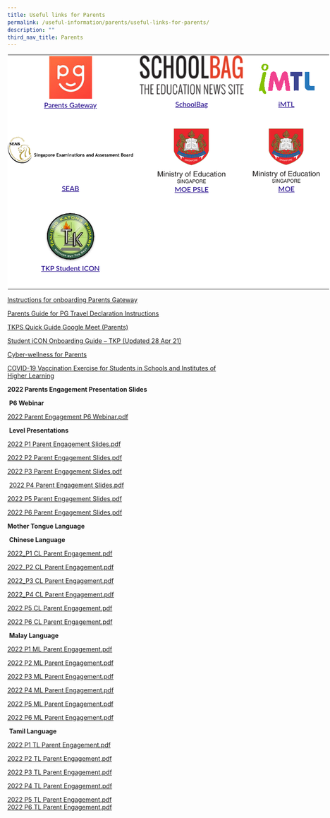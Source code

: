 ```yaml
---
title: Useful links for Parents
permalink: /useful-information/parents/useful-links-for-parents/
description: ""
third_nav_title: Parents
---
```

<table style="margin: auto; outline: 0px; padding: 0px; border-collapse: collapse; clear: both; border: 1px solid transparent; table-layout: fixed; color: rgb(65, 64, 66); font-family: Lato, sans-serif; font-size: 16px; font-style: normal; font-variant-ligatures: normal; font-variant-caps: normal; font-weight: 400; letter-spacing: normal; orphans: 2; text-align: left; text-transform: none; white-space: normal; widows: 2; word-spacing: 0px; -webkit-text-stroke-width: 0px; background-color: rgb(255, 255, 255); text-decoration-thickness: initial; text-decoration-style: initial; text-decoration-color: initial; width: 890px;" class="ive_eobj_center ives_tab_kosong"><tbody style="margin: 0px; outline: 0px; padding: 0px;"><tr style="margin: 0px; outline: 0px; padding: 0px;"><td style="margin: 0px; outline: 0px; padding: 0px 15px 15px 0px; vertical-align: top;"><img style="margin: auto; outline: 0px; padding: 0px; border: none; max-width: 100%; clear: both; cursor: pointer; display: block;" class="ive_eobj_center ive_clickable" alt="Parents Gateway.bmp" src="/images/Parents%20Gateway.bmp"><div style="margin: 0px; outline: 0px; padding: 0px; line-height: 24.96px; color: rgb(65, 64, 66); font-family: Lato, sans-serif; font-size: 16px; font-weight: 400; text-align: center;"><span style="margin: 0px; outline: 0px; padding: 0px; background-color: initial;"><a style="margin: 0px; outline: 0px; padding: 0px; color: rgb(33, 8, 138); text-decoration: underline; font-weight: 500;" target="_blank" href="https://pg.moe.edu.sg/">Parents Gateway</a></span></div><div style="margin: 0px; outline: 0px; padding: 0px; line-height: 24.96px; color: rgb(65, 64, 66); font-family: Lato, sans-serif; font-size: 16px; font-weight: 400; text-align: center;"><br style="margin: 0px; outline: 0px; padding: 0px;"></div></td><td style="margin: 0px; outline: 0px; padding: 0px 15px 15px 0px; vertical-align: top;"><img style="margin: auto; outline: 0px; padding: 0px; border: none; max-width: 100%; clear: both; cursor: pointer; display: block; width: 236px; height: 89px;" class="ive_eobj_center ive_clickable" alt="SchoolBag.png" src="/images/SchoolBag.png"><div style="margin: 0px; outline: 0px; padding: 10px 0px 0px; line-height: 24.96px; color: rgb(65, 64, 66); font-family: Lato, sans-serif; font-size: 16px; font-weight: 400; text-align: center;"><span style="margin: 0px; outline: 0px; padding: 0px; background-color: initial;"><a style="margin: 0px; outline: 0px; padding: 0px; color: rgb(33, 8, 138); text-decoration: underline; font-weight: 500;" target="_blank" href="https://www.schoolbag.sg/">SchoolBag</a></span></div></td><td style="margin: 0px; outline: 0px; padding: 0px 15px 15px 0px; vertical-align: top;"><br style="margin: 0px; outline: 0px; padding: 0px;"><img style="margin: auto; outline: 0px; padding: 0px; border: none; max-width: 100%; clear: both; cursor: pointer; display: block;" class="ive_eobj_center ive_clickable" alt="iMTL.png" src="/images/iMTL.png"><div style="margin: 0px; outline: 0px; padding: 10px 0px 0px; line-height: 24.96px; color: rgb(65, 64, 66); font-family: Lato, sans-serif; font-size: 16px; font-weight: 400; text-align: center;"><a style="margin: 0px; outline: 0px; padding: 0px; color: rgb(33, 8, 138); text-decoration: underline; font-weight: 500;" target="_blank" href="https://imtl.moe.edu.sg/cos/o.x?c=/ca7_imtl/user&amp;func=login">iMTL</a><br style="margin: 0px; outline: 0px; padding: 0px;"></div></td></tr><tr style="margin: 0px; outline: 0px; padding: 0px;"><td style="margin: 0px; outline: 0px; padding: 0px 15px 15px 0px; vertical-align: top;"><br style="margin: 0px; outline: 0px; padding: 0px;"><img style="margin: auto; outline: 0px; padding: 0px; border: none; max-width: 100%; clear: both; cursor: pointer; display: block; width: 284px; height: 60px;" class="ive_eobj_center ive_clickable" alt="SEAB.png" src="/images/SEAB.png"><div style="margin: 0px; outline: 0px; padding: 0px; line-height: 24.96px; color: rgb(65, 64, 66); font-family: Lato, sans-serif; font-size: 16px; font-weight: 400; text-align: center;"><span style="margin: 0px; outline: 0px; padding: 0px; background-color: initial;"><br style="margin: 0px; outline: 0px; padding: 0px;"></span></div><div style="margin: 0px; outline: 0px; padding: 20px 0px 0px; line-height: 24.96px; color: rgb(65, 64, 66); font-family: Lato, sans-serif; font-size: 16px; font-weight: 400; text-align: center;"><span style="margin: 0px; outline: 0px; padding: 0px; background-color: initial;"><a style="margin: 0px; outline: 0px; padding: 0px; color: rgb(33, 8, 138); text-decoration: underline; font-weight: 500;" target="_blank" href="https://www.seab.gov.sg/">SEAB</a></span></div><div style="margin: 0px; outline: 0px; padding: 0px; line-height: 24.96px; color: rgb(65, 64, 66); font-family: Lato, sans-serif; font-size: 16px; font-weight: 400;"><br style="margin: 0px; outline: 0px; padding: 0px;"></div></td><td style="margin: 0px; outline: 0px; padding: 0px 15px 15px 0px; vertical-align: top;"><img style="margin: auto; outline: 0px; padding: 0px; border: none; max-width: 100%; clear: both; cursor: pointer; display: block; width: 166px; height: 126px;" class="ive_eobj_center ive_clickable" alt="MOE.png" src="/images/MOE.png"><div style="margin: 0px; outline: 0px; padding: 0px; line-height: 24.96px; color: rgb(65, 64, 66); font-family: Lato, sans-serif; font-size: 16px; font-weight: 400; text-align: center;"><span style="margin: 0px; outline: 0px; padding: 0px; background-color: initial;"><a style="margin: 0px; outline: 0px; padding: 0px; color: rgb(33, 8, 138); text-decoration: underline; font-weight: 500;" target="_blank" href="https://www.moe.gov.sg/microsites/psle/">MOE PSLE</a></span></div></td><td style="margin: 0px; outline: 0px; padding: 0px 15px 15px 0px; vertical-align: top;"><img style="margin: auto; outline: 0px; padding: 0px; border: none; max-width: 100%; clear: both; cursor: pointer; display: block; width: 164px; height: 125px;" class="ive_eobj_center ive_clickable" alt="MOE.png" src="/images/MOE.png"><div style="margin: 0px; outline: 0px; padding: 0px; line-height: 24.96px; color: rgb(65, 64, 66); font-family: Lato, sans-serif; font-size: 16px; font-weight: 400; text-align: center;"><span style="margin: 0px; outline: 0px; padding: 0px; background-color: initial;"><a style="margin: 0px; outline: 0px; padding: 0px; color: rgb(33, 8, 138); text-decoration: underline; font-weight: 500;" target="_blank" href="https://www.moe.gov.sg/">MOE</a></span></div></td></tr><tr style="margin: 0px; outline: 0px; padding: 0px;"><td style="margin: 0px; outline: 0px; padding: 0px 15px 15px 0px; vertical-align: top;"><img style="margin: auto; outline: 0px; padding: 0px; border: none; max-width: 100%; clear: both; display: block; width: 116px; height: 116px;" class="ive_eobj_center" alt="logo.png" src="/images/tkp%20student%20icon.png"><div style="margin: 0px; outline: 0px; padding: 0px; line-height: 24.96px; color: rgb(65, 64, 66); font-family: Lato, sans-serif; font-size: 16px; font-weight: 400; text-align: center;"><span style="margin: 0px; outline: 0px; padding: 0px; background-color: initial;"><a style="margin: 0px; outline: 0px; padding: 0px; color: rgb(33, 8, 138); text-decoration: underline; font-weight: 500;" target="_blank" href="https://workspace.google.com/dashboard">TKP Student ICON</a></span></div><br style="margin: 0px; outline: 0px; padding: 0px;"></td><td style="margin: 0px; outline: 0px; padding: 0px 15px 15px 0px; vertical-align: top;"><br style="margin: 0px; outline: 0px; padding: 0px;"></td><td style="margin: 0px; outline: 0px; padding: 0px 15px 15px 0px; vertical-align: top;"><br style="margin: 0px; outline: 0px; padding: 0px;"></td></tr></tbody></table>

  

[Instructions for onboarding Parents Gateway](https://tanjongkatongpri.moe.edu.sg/qql/slot/u742/2020/Useful%20Links/Parents/Instructions%20for%20onboarding%20Parents%20Gateway.pdf)

[Parents Guide for PG Travel Declaration Instructions](https://tanjongkatongpri.moe.edu.sg/qql/slot/u742/2020/Useful%20Links/Parents/Parents%20Guide%20for%20PG%20Travel%20Declaration%20Update%20Particulars%20-%20PG.pdf)

[TKPS Quick Guide Google Meet (Parents)](https://tanjongkatongpri.moe.edu.sg/qql/slot/u742/2020/Useful%20Links/Parents/TKPS%20Quick%20Guide%20Google%20Meet%20Parents.pdf)

[Student iCON Onboarding Guide – TKP (Updated 28 Apr 21)](https://tanjongkatongpri.moe.edu.sg/qql/slot/u742/2020/Useful%20Links/Parents/Student%20iCON%20Onboarding%20Guide_TkpsUpdated%2028%20Apr%2021.pptx)  

[Cyber-wellness for Parents](https://tanjongkatongpri.moe.edu.sg/useful-information/parents/useful-links-for-parents/cyber-wellness-for-parents)

[COVID-19 Vaccination Exercise for Students in Schools and Institutes of Higher Learning](https://tanjongkatongpri-moe-edu-sg-admin.cwp.sg/tkp/announcements)  

  

**2022 Parents Engagement Presentation Slides**&nbsp;

&nbsp;**P6 Webinar**&nbsp; &nbsp;&nbsp;  

[2022 Parent Engagement P6 Webinar.pdf](https://tanjongkatongpri.moe.edu.sg/qql/slot/u742/2022%20Parents%20Engagement/Webinar/2022%20Parent%20Engagement%20P6%20Webinar.pdf)

  

&nbsp;**Level Presentations** &nbsp; &nbsp;&nbsp;

[2022 P1 Parent Engagement Slides.pdf](https://tanjongkatongpri.moe.edu.sg/qql/slot/u742/2022%20Parents%20Engagement/Level%20Slides/2022%20P1%20Parent%20Engagement%20Slides.pdf)

[2022 P2 Parent Engagement Slides.pdf](https://tanjongkatongpri.moe.edu.sg/qql/slot/u742/2022%20Parents%20Engagement/Level%20Slides/2022%20P2%20Parent%20Engagement%20Slides.pdf)

[2022 P3 Parent Engagement Slides.pdf](https://tanjongkatongpri.moe.edu.sg/qql/slot/u742/2022%20Parents%20Engagement/Level%20Slides/2022%20P3%20Parent%20Engagement%20Slides.pdf)

&nbsp;[2022 P4 Parent Engagement Slides.pdf](https://tanjongkatongpri.moe.edu.sg/qql/slot/u742/2022%20Parents%20Engagement/Level%20Slides/2022%20P4%20Parent%20Engagement%20Slides.pdf)

[2022 P5 Parent Engagement Slides.pdf](https://tanjongkatongpri.moe.edu.sg/qql/slot/u742/2022%20Parents%20Engagement/Level%20Slides/2022%20P5%20Parent%20Engagement%20Slides.pdf)

[2022 P6 Parent Engagement Slides.pdf](https://tanjongkatongpri.moe.edu.sg/qql/slot/u742/2022%20Parents%20Engagement/Level%20Slides/2022%20P6%20Parent%20Engagement%20Slides.pdf)  

  

**Mother Tongue Language** &nbsp;&nbsp;

&nbsp;**Chinese Language**&nbsp; &nbsp; &nbsp; &nbsp;  

[2022\_P1 CL Parent Engagement.pdf](https://tanjongkatongpri.moe.edu.sg/qql/slot/u742/2022%20Parents%20Engagement/MTL/2022_P1%20CL%20Parent%20Engagement.pdf)

[2022\_P2 CL Parent Engagement.pdf](https://tanjongkatongpri.moe.edu.sg/qql/slot/u742/2022%20Parents%20Engagement/MTL/2022_P2%20CL%20Parent%20Engagement.pdf)  

[2022\_P3 CL Parent Engagement.pdf](https://tanjongkatongpri.moe.edu.sg/qql/slot/u742/2022%20Parents%20Engagement/MTL/2022_P3%20CL%20Parent%20Engagement.pdf)  

[2022\_P4 CL Parent Engagement.pdf](https://tanjongkatongpri.moe.edu.sg/qql/slot/u742/2022%20Parents%20Engagement/MTL/2022_P4%20CL%20Parent%20Engagement.pdf)  

[2022 P5 CL Parent Engagement.pdf](https://tanjongkatongpri.moe.edu.sg/qql/slot/u742/2022%20Parents%20Engagement/MTL/2022%20P5%20CL%20Parent%20Engagement.pdf)  

[2022 P6 CL Parent Engagement.pdf](https://tanjongkatongpri.moe.edu.sg/qql/slot/u742/2022%20Parents%20Engagement/MTL/2022%20P6%20CL%20Parent%20Engagement.pdf)  

  

  

&nbsp;**Malay Language** &nbsp;&nbsp;

[2022 P1 ML Parent Engagement.pdf](https://tanjongkatongpri.moe.edu.sg/qql/slot/u742/2022%20Parents%20Engagement/MTL/ML/2022%20P1%20ML%20Parent%20Engagement.pdf)

[2022 P2 ML Parent Engagement.pdf](https://tanjongkatongpri.moe.edu.sg/qql/slot/u742/2022%20Parents%20Engagement/MTL/ML/2022%20P2%20ML%20Parent%20Engagement.pdf)

[2022 P3 ML Parent Engagement.pdf](https://tanjongkatongpri.moe.edu.sg/qql/slot/u742/2022%20Parents%20Engagement/MTL/ML/2022%20P3%20ML%20Parent%20Engagement.pdf)

[2022 P4 ML Parent Engagement.pdf](https://tanjongkatongpri.moe.edu.sg/qql/slot/u742/2022%20Parents%20Engagement/MTL/ML/2022%20P4%20ML%20Parent%20Engagement.pdf)

[2022 P5 ML Parent Engagement.pdf](https://tanjongkatongpri.moe.edu.sg/qql/slot/u742/2022%20Parents%20Engagement/MTL/ML/2022%20P5%20ML%20Parent%20Engagement.pdf)  

[2022 P6 ML Parent Engagement.pdf](https://tanjongkatongpri.moe.edu.sg/qql/slot/u742/2022%20Parents%20Engagement/MTL/ML/2022%20P6%20ML%20Parent%20Engagement.pdf)  

&nbsp;**Tamil Language**  

[2022 P1 TL Parent Engagement.pdf](https://tanjongkatongpri.moe.edu.sg/qql/slot/u742/2022%20Parents%20Engagement/MTL/TL/2022%20P1%20TL%20Parent%20Engagement.pdf)

[2022 P2 TL Parent Engagement.pdf](https://tanjongkatongpri.moe.edu.sg/qql/slot/u742/2022%20Parents%20Engagement/MTL/TL/2022%20P2%20TL%20Parent%20Engagement.pdf)

[2022 P3 TL Parent Engagement.pdf](https://tanjongkatongpri.moe.edu.sg/qql/slot/u742/2022%20Parents%20Engagement/MTL/TL/2022%20P3%20TL%20Parent%20Engagement.pdf)

[2022 P4 TL Parent Engagement.pdf](https://tanjongkatongpri.moe.edu.sg/qql/slot/u742/2022%20Parents%20Engagement/MTL/TL/2022%20P4%20TL%20Parent%20Engagement.pdf)

[2022 P5 TL Parent Engagement.pdf](https://tanjongkatongpri.moe.edu.sg/qql/slot/u742/2022%20Parents%20Engagement/MTL/TL/2022%20P5%20TL%20Parent%20Engagement.pdf)  
[2022 P6 TL Parent Engagement.pdf](https://tanjongkatongpri.moe.edu.sg/qql/slot/u742/2022%20Parents%20Engagement/MTL/TL/2022%20P6%20TL%20Parent%20Engagement.pdf)